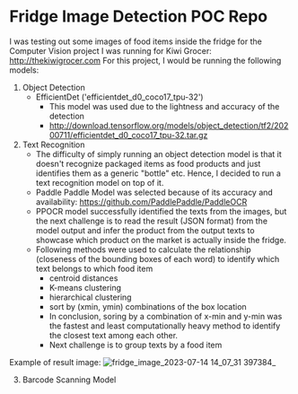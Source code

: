 # Fridge Image Detection POC Repo

I was testing out some images of food items inside the fridge for the Computer Vision project I was running for Kiwi Grocer: http://thekiwigrocer.com
For this project, I would be running the following models:
1. Object Detection
   - EfficientDet ('efficientdet_d0_coco17_tpu-32')
     - This model was used due to the lightness and accuracy of the detection 
     - http://download.tensorflow.org/models/object_detection/tf2/20200711/efficientdet_d0_coco17_tpu-32.tar.gz
3. Text Recognition
   -  The difficulty of simply running an object detection model is that it doesn't recognize packaged items as food products and just identifies them as a generic "bottle" etc. Hence, I decided to run a text recognition model on top of it.
   - Paddle Paddle Model was selected because of its accuracy and availability: https://github.com/PaddlePaddle/PaddleOCR
   - PPOCR model successfully identified the texts from the images, but the next challenge is to read the result (JSON format) from the model output and infer the product from the output texts to showcase which product on the market is actually inside the fridge.
   - Following methods were used to calculate the relationship (closeness of the bounding boxes of each word) to identify which text belongs to which food item
       - centroid distances
       - K-means clustering
       - hierarchical clustering
       - sort by (xmin, ymin) combinations of the box location
       - In conclusion, soring by a combination of x-min and y-min was the fastest and least computationally heavy method to identify the closest text among each other.
       - Next challenge is to group texts by a food item
         
Example of result image:
![fridge_image_2023-07-14 14_07_31 397384_](https://github.com/kisakiwata/PPOCR_text_recognition/assets/46466783/1d1c8547-0247-4e2f-bfda-42b1a834210f)


3. Barcode Scanning Model
